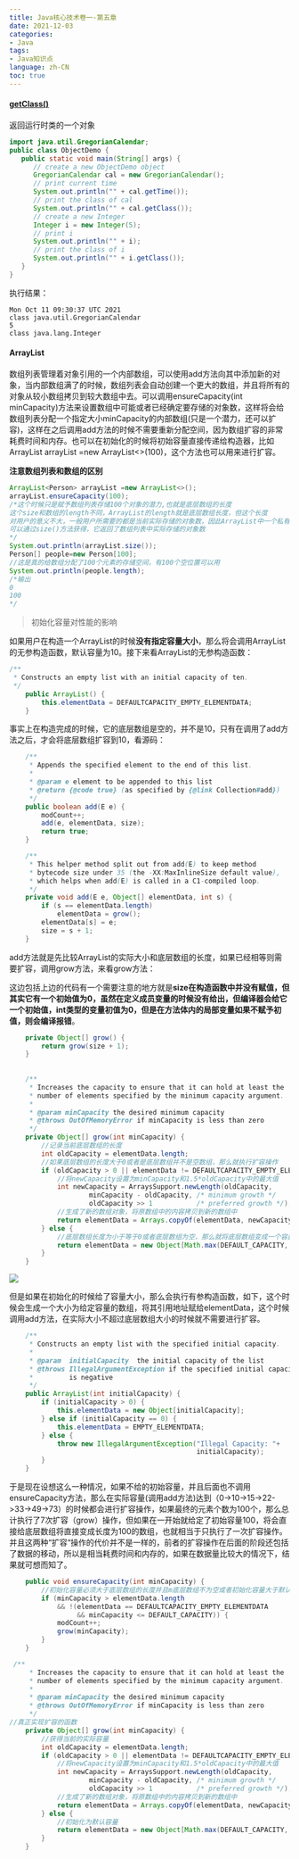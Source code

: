 ```yaml
---
title: Java核心技术卷一-第五章
date: 2021-12-03
categories:
- Java
tags:
- Java知识点
language: zh-CN
toc: true
---
```


#### [getClass()](https://docs.oracle.com/en/java/javase/16/docs/api/java.base/java/lang/Object.html#getClass()) 

返回运行时类的一个对象

```java
import java.util.GregorianCalendar;
public class ObjectDemo {
   public static void main(String[] args) {
      // create a new ObjectDemo object
      GregorianCalendar cal = new GregorianCalendar();
      // print current time
      System.out.println("" + cal.getTime());
      // print the class of cal
      System.out.println("" + cal.getClass());
      // create a new Integer
      Integer i = new Integer(5);
      // print i
      System.out.println("" + i);
      // print the class of i
      System.out.println("" + i.getClass());
   }
}
```

<!--more-->

执行结果：

```
Mon Oct 11 09:30:37 UTC 2021
class java.util.GregorianCalendar
5
class java.lang.Integer
```

#### ArrayList

数组列表管理着对象引用的一个内部数组，可以使用add方法向其中添加新的对象，当内部数组满了的时候，数组列表会自动创建一个更大的数组，并且将所有的对象从较小数组拷贝到较大数组中去。可以调用ensureCapacity(int minCapacity)方法来设置数组中可能或者已经确定要存储的对象数，这样将会给数组列表分配一个指定大小minCapacity的内部数组(只是一个潜力，还可以扩容)，这样在之后调用add方法的时候不需要重新分配空间，因为数组扩容的非常耗费时间和内存。也可以在初始化的时候将初始容量直接传递给构造器，比如ArrayList<Person> arrayList =new ArrayList<>(100)，这个方法也可以用来进行扩容。

**注意数组列表和数组的区别**

```java
ArrayList<Person> arrayList =new ArrayList<>();
arrayList.ensureCapacity(100);
/*这个时候只是赋予数组列表存储100个对象的潜力,也就是底层数组的长度
这个size和数组的length不同，ArrayList的length就是底层数组长度，但这个长度
对用户的意义不大，一般用户所需要的都是当前实际存储的对象数，因此ArrayList中一个私有成员变量size
可以通过size()方法获得，它返回了数组列表中实际存储的对象数
*/
System.out.println(arrayList.size());
Person[] people=new Person[100];
//这是真的给数组分配了100个元素的存储空间，有100个空位置可以用
System.out.println(people.length);
/*输出
0
100
*/
```

> 初始化容量对性能的影响

如果用户在构造一个ArrayList的时候**没有指定容量大小**，那么将会调用ArrayList的无参构造函数，默认容量为10。接下来看ArrayList的无参构造函数：

```java
/**
 * Constructs an empty list with an initial capacity of ten.
 */
    public ArrayList() {
        this.elementData = DEFAULTCAPACITY_EMPTY_ELEMENTDATA;
    }
```

事实上在构造完成的时候，它的底层数组是空的，并不是10，只有在调用了add方法之后，才会将底层数组扩容到10，看源码：

```java
    /**
     * Appends the specified element to the end of this list.
     *
     * @param e element to be appended to this list
     * @return {@code true} (as specified by {@link Collection#add})
     */
    public boolean add(E e) {
        modCount++;
        add(e, elementData, size);
        return true;
    } 

	/**
     * This helper method split out from add(E) to keep method
     * bytecode size under 35 (the -XX:MaxInlineSize default value),
     * which helps when add(E) is called in a C1-compiled loop.
     */
    private void add(E e, Object[] elementData, int s) {
        if (s == elementData.length)
            elementData = grow();
        elementData[s] = e;
        size = s + 1;
    }
```

add方法就是先比较ArrayList的实际大小和底层数组的长度，如果已经相等则需要扩容，调用grow方法，来看grow方法：

这边包括上边的代码有一个需要注意的地方就是**size在构造函数中并没有赋值，但其实它有一个初始值为0，虽然在定义成员变量的时候没有给出，但编译器会给它一个初始值，int类型的变量初值为0，但是在方法体内的局部变量如果不赋予初值，则会编译报错**。

```java
    private Object[] grow() {
        return grow(size + 1);
    }
    
    
    /**
     * Increases the capacity to ensure that it can hold at least the
     * number of elements specified by the minimum capacity argument.
     *
     * @param minCapacity the desired minimum capacity
     * @throws OutOfMemoryError if minCapacity is less than zero
     */
    private Object[] grow(int minCapacity) {
        //记录当前底层数组的长度
        int oldCapacity = elementData.length;
        //如果底层数组的长度大于0或者是底层数组并不是空数组，那么就执行扩容操作
        if (oldCapacity > 0 || elementData != DEFAULTCAPACITY_EMPTY_ELEMENTDATA) {
            //将newCapacity设置为minCapacity和1.5*oldCapacity中的最大值
            int newCapacity = ArraysSupport.newLength(oldCapacity,
                    minCapacity - oldCapacity, /* minimum growth */
                    oldCapacity >> 1           /* preferred growth */);
            //生成了新的数组对象，将原数组中的内容拷贝到新的数组中
            return elementData = Arrays.copyOf(elementData, newCapacity);
        } else {
            //底层数组长度为小于等于0或者底层数组为空，那么就将底层数组变成一个容量最小为10的空数组（可以看到下图minCapacity=1，也就是初始化之后如果调用add方法，是会将arraylist扩容为10）
            return elementData = new Object[Math.max(DEFAULT_CAPACITY, minCapacity)];
        }
    }
```

![](https://cxd-note-img.oss-cn-hangzhou.aliyuncs.com/typora-note-img/image-20211014160714666.png)

但是如果在初始化的时候给了容量大小，那么会执行有参构造函数，如下，这个时候会生成一个大小为给定容量的数组，将其引用地址赋给elementData，这个时候调用add方法，在实际大小不超过底层数组大小的时候就不需要进行扩容。

```java
    /**
     * Constructs an empty list with the specified initial capacity.
     *
     * @param  initialCapacity  the initial capacity of the list
     * @throws IllegalArgumentException if the specified initial capacity
     *         is negative
     */
    public ArrayList(int initialCapacity) {
        if (initialCapacity > 0) {
            this.elementData = new Object[initialCapacity];
        } else if (initialCapacity == 0) {
            this.elementData = EMPTY_ELEMENTDATA;
        } else {
            throw new IllegalArgumentException("Illegal Capacity: "+
                                               initialCapacity);
        }
    }
```

于是现在设想这么一种情况，如果不给的初始容量，并且后面也不调用ensureCapacity方法，那么在实际容量(调用add方法)达到（0->10->15->22->33->49->73）的时候都会进行扩容操作，如果最终的元素个数为100个，那么总计执行了7次扩容（grow）操作，但如果在一开始就给定了初始容量100，将会直接给底层数组将直接变成长度为100的数组，也就相当于只执行了一次扩容操作。并且这两种“扩容“操作的代价并不是一样的，前者的扩容操作在后面的阶段还包括了数据的移动，所以是相当耗费时间和内存的，如果在数据量比较大的情况下，结果就可想而知了。

```java
    public void ensureCapacity(int minCapacity) {
        //初始化容量必须大于底层数组的长度并且m底层数组不为空或者初始化容量大于默认容量10
        if (minCapacity > elementData.length
            && !(elementData == DEFAULTCAPACITY_EMPTY_ELEMENTDATA
                 && minCapacity <= DEFAULT_CAPACITY)) {
            modCount++;
            grow(minCapacity);
        }
    }

 /**
     * Increases the capacity to ensure that it can hold at least the
     * number of elements specified by the minimum capacity argument.
     *
     * @param minCapacity the desired minimum capacity
     * @throws OutOfMemoryError if minCapacity is less than zero
     */
//真正实现扩容的函数
    private Object[] grow(int minCapacity) {
        //获得当前的实际容量
        int oldCapacity = elementData.length;
        if (oldCapacity > 0 || elementData != DEFAULTCAPACITY_EMPTY_ELEMENTDATA) {
            //将newCapacity设置为minCapacity和1.5*oldCapacity中的最大值
            int newCapacity = ArraysSupport.newLength(oldCapacity,
                    minCapacity - oldCapacity, /* minimum growth */
                    oldCapacity >> 1           /* preferred growth */);
            //生成了新的数组对象，将原数组中的内容拷贝到新的数组中
            return elementData = Arrays.copyOf(elementData, newCapacity);
        } else {
            //初始化为默认容量
            return elementData = new Object[Math.max(DEFAULT_CAPACITY, minCapacity)];
        }
    }
```